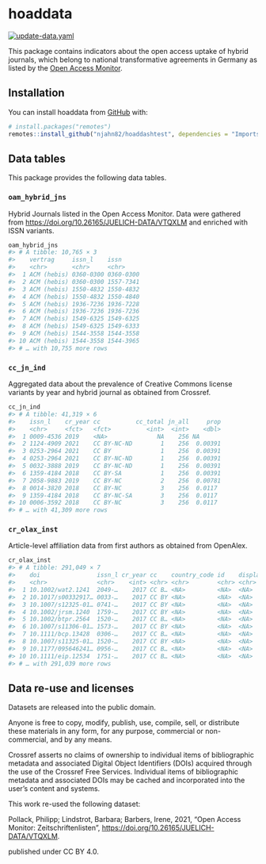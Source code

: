 
<!-- README.md is generated from README.Rmd. Please edit that file -->

# hoaddata

<!-- badges: start -->

[![update-data.yaml](https://github.com/njahn82/hoaddashtest/actions/workflows/update-data.yaml/badge.svg)](https://github.com/njahn82/hoaddashtest/actions/workflows/update-data.yaml)

<!-- badges: end -->

This package contains indicators about the open access uptake of hybrid
journals, which belong to national transformative agreements in Germany
as listed by the [Open Access
Monitor](https://open-access-monitor.de/#/publications).

## Installation

You can install hoaddata from [GitHub](https://github.com/) with:

``` r
# install.packages("remotes")
remotes::install_github("njahn82/hoaddashtest", dependencies = "Imports")
```

## Data tables

This package provides the following data tables.

### `oam_hybrid_jns`

Hybrid Journals listed in the Open Access Monitor. Data were gathered
from <https://doi.org/10.26165/JUELICH-DATA/VTQXLM> and enriched with
ISSN variants.

``` r
oam_hybrid_jns
#> # A tibble: 10,765 × 3
#>    vertrag     issn_l    issn     
#>    <chr>       <chr>     <chr>    
#>  1 ACM (hebis) 0360-0300 0360-0300
#>  2 ACM (hebis) 0360-0300 1557-7341
#>  3 ACM (hebis) 1550-4832 1550-4832
#>  4 ACM (hebis) 1550-4832 1550-4840
#>  5 ACM (hebis) 1936-7236 1936-7228
#>  6 ACM (hebis) 1936-7236 1936-7236
#>  7 ACM (hebis) 1549-6325 1549-6325
#>  8 ACM (hebis) 1549-6325 1549-6333
#>  9 ACM (hebis) 1544-3558 1544-3558
#> 10 ACM (hebis) 1544-3558 1544-3965
#> # … with 10,755 more rows
```

### `cc_jn_ind`

Aggregated data about the prevalence of Creative Commons license
variants by year and hybrid journal as obtained from Crossref.

``` r
cc_jn_ind
#> # A tibble: 41,319 × 6
#>    issn_l    cr_year cc          cc_total jn_all     prop
#>    <chr>     <fct>   <fct>          <int>  <int>    <dbl>
#>  1 0009-4536 2019    <NA>              NA    256 NA      
#>  2 1124-4909 2021    CC BY-NC-ND        1    256  0.00391
#>  3 0253-2964 2021    CC BY              1    256  0.00391
#>  4 0253-2964 2021    CC BY-NC-ND        1    256  0.00391
#>  5 0032-3888 2019    CC BY-NC-ND        1    256  0.00391
#>  6 1359-4184 2018    CC BY-SA           1    256  0.00391
#>  7 2058-9883 2019    CC BY-NC           2    256  0.00781
#>  8 0014-3820 2018    CC BY-NC           3    256  0.0117 
#>  9 1359-4184 2018    CC BY-NC-SA        3    256  0.0117 
#> 10 0006-3592 2018    CC BY-NC           3    256  0.0117 
#> # … with 41,309 more rows
```

### `cr_olax_inst`

Article-level affiliation data from first authors as obtained from
OpenAlex.

``` r
cr_olax_inst
#> # A tibble: 291,049 × 7
#>    doi                issn_l cr_year cc    country_code id    display_name
#>    <chr>              <chr>    <int> <chr> <chr>        <chr> <chr>       
#>  1 10.1002/wat2.1241  2049-…    2017 CC B… <NA>         <NA>  <NA>        
#>  2 10.1017/s00332917… 0033-…    2017 CC BY <NA>         <NA>  <NA>        
#>  3 10.1007/s12325-01… 0741-…    2017 CC BY <NA>         <NA>  <NA>        
#>  4 10.1002/jrsm.1240  1759-…    2017 CC BY <NA>         <NA>  <NA>        
#>  5 10.1002/btpr.2564  1520-…    2017 CC B… <NA>         <NA>  <NA>        
#>  6 10.1007/s11306-01… 1573-…    2017 CC BY <NA>         <NA>  <NA>        
#>  7 10.1111/bcp.13428  0306-…    2017 CC B… <NA>         <NA>  <NA>        
#>  8 10.1007/s11325-01… 1520-…    2017 CC BY <NA>         <NA>  <NA>        
#>  9 10.1177/095646241… 0956-…    2017 CC B… <NA>         <NA>  <NA>        
#> 10 10.1111/eip.12534  1751-…    2017 CC B… <NA>         <NA>  <NA>        
#> # … with 291,039 more rows
```

## Data re-use and licenses

Datasets are released into the public domain.

Anyone is free to copy, modify, publish, use, compile, sell, or
distribute these materials in any form, for any purpose, commercial or
non-commercial, and by any means.

Crossref asserts no claims of ownership to individual items of
bibliographic metadata and associated Digital Object Identifiers (DOIs)
acquired through the use of the Crossref Free Services. Individual items
of bibliographic metadata and associated DOIs may be cached and
incorporated into the user’s content and systems.

This work re-used the following dataset:

Pollack, Philipp; Lindstrot, Barbara; Barbers, Irene, 2021, “Open Access
Monitor: Zeitschriftenlisten”,
<https://doi.org/10.26165/JUELICH-DATA/VTQXLM>.

published under CC BY 4.0.
